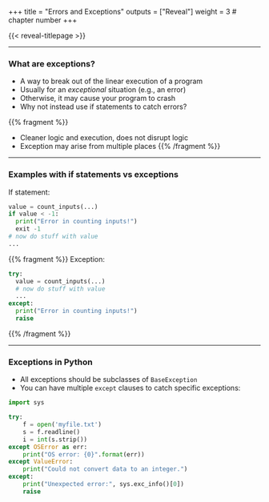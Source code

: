 +++
title = "Errors and Exceptions"
outputs = ["Reveal"]
weight = 3 # chapter number
+++

{{< reveal-titlepage >}}
  
---

### What are exceptions?

- A way to break out of the linear execution of a program
- Usually for an _exceptional_ situation (e.g., an error)
- Otherwise, it may cause your program to crash
- Why not instead use if statements to catch errors?

{{% fragment %}}
- Cleaner logic and execution, does not disrupt logic
- Exception may arise from multiple places
{{% /fragment %}}

---

### Examples with if statements vs exceptions

If statement:
```python
value = count_inputs(...)
if value < -1:
  print("Error in counting inputs!")
  exit -1
# now do stuff with value
...
```

{{% fragment %}}
Exception:
```python
try:
  value = count_inputs(...)
  # now do stuff with value
  ...
except:
  print("Error in counting inputs!")
  raise
```

{{% /fragment %}}

---

### Exceptions in Python

- All exceptions should be subclasses of `BaseException`
- You can have multiple `except` clauses to catch specific exceptions:

```python
import sys

try:
    f = open('myfile.txt')
    s = f.readline()
    i = int(s.strip())
except OSError as err:
    print("OS error: {0}".format(err))
except ValueError:
    print("Could not convert data to an integer.")
except:
    print("Unexpected error:", sys.exc_info()[0])
    raise
```
